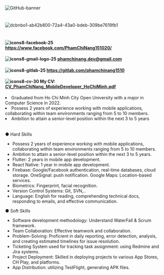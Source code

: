 #
![GitHub-banner](https://user-images.githubusercontent.com/87531241/141057087-aa67c316-b7d9-45f6-b7e2-52670eac8c92.png)
#
![dcbnbo1-ab42b800-72a4-43a0-bdeb-309be7619fb1](https://user-images.githubusercontent.com/87531241/140897463-c08dbf32-21da-4758-9623-c93178d276d7.gif)
#

#### ![icons8-facebook-25](https://user-images.githubusercontent.com/87531241/141216604-ce71b621-6457-4959-bed8-8123b47fb923.png)  https://www.facebook.com/PhamChiNang151020/

#### ![icons8-gmail-logo-25](https://user-images.githubusercontent.com/87531241/141216611-fe355ddb-bebe-4116-bdb8-475fb96a3e8e.png)  phamchinang.dev@gmail.com
#### ![icons8-gitlab-25](https://user-images.githubusercontent.com/87531241/141216616-6bb13aa2-c6db-4b6f-87ef-8bd0963f2850.png)  https://gitlab.com/phamchinang1510
#### ![icons8-cv-30](https://user-images.githubusercontent.com/87531241/148823064-98d08464-580c-432d-bc58-eedb155dba3d.png) My CV: [CV_PhamChiNang_MobileDeveloper_HoChiMinh.pdf](https://github.com/PhamChiNang151020/PhamChiNang151020/files/12434905/CV_PhamChiNang_MobileDeveloper_HoChiMinh.pdf)



<li> Graduated from Ho Chi Minh City Open University with a major in Computer Science in 2022.</li>

<li>Possess 2 years of experience working with mobile applications, collaborating within team environments ranging from 5 to 10 members.</li>
<li>Ambition to attain a senior-level position within the next 3 to 5 years</li>
<br></br>
● Hard Skills

- Possess 2 years of experience working with mobile applications, collaborating within team environments ranging from 5 to 10 members.
- Ambition to attain a senior-level position within the next 3 to 5 years.
- Flutter: 2 years in mobile app development.
- React Native: 1 year in mobile app development.
- Firebase: Google/Facebook authentication, real-time databases, cloud storage. OneSignal: push notification. Google Maps: Location-based services.
- Biometrics: Fingerprint, facial recognition.
- Version Control Systems: Git, SVN,..
- Language: English for reading, comprehending technical docs, responding to emails, and effective communication.
  
● Soft Skills

- Software development methodology: Understand WaterFall & Scrum framework.
- Team Collaboration: Effective teamwork and collaboration.
- Problem-Solving: Proficient in daily reporting, error detection, analysis, and creating estimated timelines for issue resolution.
- Ticketing System used for tracking task assignment: using Redmine and Jira systems.
- Project Deployment: Skilled in deploying projects to various App Stores, CH Play, and platforms.
- App Distribution: utilizing TestFlight, generating APK files.
